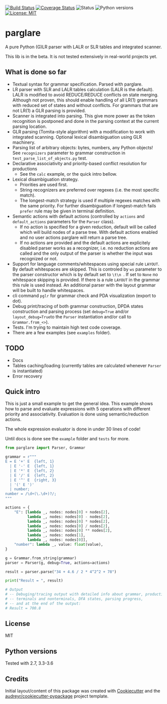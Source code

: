 [![Build Status](https://travis-ci.org/igordejanovic/parglare.svg?branch=master)](https://travis-ci.org/igordejanovic/parglare)
[![Coverage Status](https://coveralls.io/repos/github/igordejanovic/parglare/badge.svg?branch=master)](https://coveralls.io/github/igordejanovic/parglare?branch=master)
![Status](https://img.shields.io/pypi/status/parglare.svg)
![Python versions](https://img.shields.io/pypi/pyversions/parglare.svg)
[![License: MIT](https://img.shields.io/badge/License-MIT-yellow.svg)](https://opensource.org/licenses/MIT)

# parglare

A pure Python (G)LR parser with LALR or SLR tables and integrated scanner.

This lib is in the beta. It is not tested extensively in real-world projects yet.


## What is done so far

- Textual syntax for grammar specification. Parsed with parglare.
- LR parser with SLR and LALR tables calculation (LALR is the default). LALR is
  modified to avoid REDUCE/REDUCE conflicts on state merging. Although not
  proven, this should enable handling of all LR(1) grammars with reduced set of
  states and without conflicts. For grammars that are not LR(1) a GLR parsing is
  provided.
- Scanner is integrated into parsing. This give more power as the token
  recognition is postponed and done in the parsing context at the current
  parsing location.
- GLR parsing (Tomita-style algorithm) with a modification to work with
  integrated scanning. Optional lexical disambiguation using GLR machinery.
- Parsing list of arbitrary objects: bytes, numbers, any Python objects!
  See `recognizers` parameter to grammar construction in
  `test_parse_list_of_objects.py` test.
- Declarative associativity and priority-based conflict resolution for productions
  - See the `calc` example, or the quick intro bellow.
- Lexical disambiguation strategy.
  - Priorities are used first.
  - String recognizers are preferred over regexes (i.e. the most specific match).
  - The longest-match strategy is used if multiple regexes matches with the same
    priority. For further disambiguation if longest-match fails `prefer` rule
    may be given in terminal definition.
- Semantic actions with default actions (controlled by `actions` and
  `default_actions` parameters for the `Parser` class).
  - If no action is specified for a given reduction, default will be called
    which will build nodes of a parse tree. With default actions enabled and no
    user actions parglare will return a parse tree.
  - If no actions are provided and the default actions are explicitely disabled
    parser works as a recognizer, i.e. no reduction actions are called and the
    only output of the parser is whether the input was recognized or not.
- Support for language comments/whitespaces using special rule `LAYOUT`. By
  default whitespaces are skipped. This is controled by `ws` parameter to the
  parser constructor which is by default set to `\t\n `. If set to `None` no
  whitespace skipping is provided. If there is a rule `LAYOUT` in the grammar
  this rule is used instead. An additional parser with the layout grammar will
  be built to handle whitespaces.
- cli command `pglr` for grammar check and PDA visualization (export to dot).
- Debug print/tracing of both grammar construction, DPDA states construction and
  parsing process (set `debug=True` and/or `layout_debug=True`to the
  `Parser` instantiation and/or call to `Grammar.from_<>`).
- Tests. I'm trying to maintain high test code coverage.
- There are a few examples (see `examples` folder).

## TODO

- Docs
- Tables caching/loading (currently tables are calculated whenever `Parser` is
  instantiated)
- Error recovery

## Quick intro

This is just a small example to get the general idea. This example shows how to
parse and evaluate expressions with 5 operations with different priority and
associativity. Evaluation is done using semantic/reduction actions.

The whole expression evaluator is done in under 30 lines of code!

Until docs is done see the `example` folder and `tests` for more.


```python
from parglare import Parser, Grammar

grammar = r"""
E = E '+' E  {left, 1}
  | E '-' E  {left, 1}
  | E '*' E  {left, 2}
  | E '/' E  {left, 2}
  | E '^' E  {right, 3}
  | '(' E ')'
  | number;
number = /\d+(\.\d+)?/;
"""

actions = {
    "E": [lambda _, nodes: nodes[0] + nodes[2],
          lambda _, nodes: nodes[0] - nodes[2],
          lambda _, nodes: nodes[0] * nodes[2],
          lambda _, nodes: nodes[0] / nodes[2],
          lambda _, nodes: nodes[0] ** nodes[2],
          lambda _, nodes: nodes[1],
          lambda _, nodes: nodes[0]],
    "number": lambda _, value: float(value),
}

g = Grammar.from_string(grammar)
parser = Parser(g, debug=True, actions=actions)

result = parser.parse("34 + 4.6 / 2 * 4^2^2 + 78")

print("Result = ", result)

# Output
# -- Debuging/tracing output with detailed info about grammar, productions,
# -- terminals and nonterminals, DFA states, parsing progress,
# -- and at the end of the output:
# Result = 700.8
```

## License

MIT

## Python versions

Tested with 2.7, 3.3-3.6

## Credits

Initial layout/content of this package was created with [Cookiecutter](https://github.com/audreyr/cookiecutter) and the [audreyr/cookiecutter-pypackage](https://github.com/audreyr/cookiecutter-pypackage) project template.

